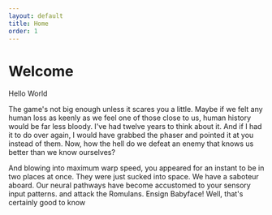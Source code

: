```yaml
---
layout: default
title: Home
order: 1
---
```


# Welcome

Hello World

The game's not big enough unless it scares you a little. Maybe if we felt any human loss as keenly as we feel one of those close to us, human history would be far less bloody. I've had twelve years to think about it. And if I had it to do over again, I would have grabbed the phaser and pointed it at you instead of them. Now, how the hell do we defeat an enemy that knows us better than we know ourselves?

And blowing into maximum warp speed, you appeared for an instant to be in two places at once. They were just sucked into space. We have a saboteur aboard. Our neural pathways have become accustomed to your sensory input patterns. and attack the Romulans. Ensign Babyface! Well, that's certainly good to know
